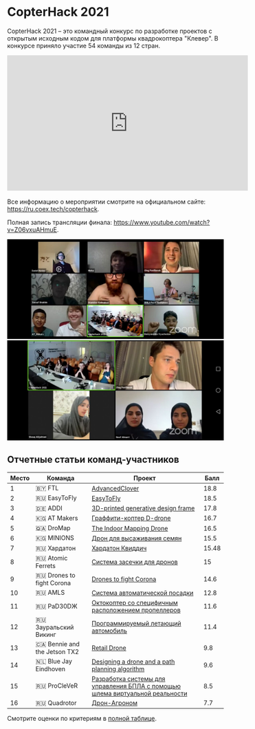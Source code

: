 # CopterHack 2021

CopterHack 2021 – это командный конкурс по разработке проектов с открытым исходным кодом для платформы квадрокоптера "Клевер". В конкурсе приняло участие 54 команды из 12 стран.
<iframe width="560" height="315" src="https://www.youtube.com/embed/YpMT6ab8Exw" frameborder="0" allow="accelerometer; autoplay; encrypted-media; gyroscope; picture-in-picture" allowfullscreen></iframe>

Все информацию о мероприятии смотрите на официальном сайте: https://ru.coex.tech/copterhack.

Полная запись трансляции финала: https://www.youtube.com/watch?v=Z06vxuAHmuE.

<div class="image-group">
    <img src="../assets/copterhack2021/1.jpg" class="zoom border">
    <img src="../assets/copterhack2021/2.jpg" class="zoom border">
</div>

## Отчетные статьи команд-участников

|Место|Команда|Проект|Балл|
|-|-|-|-|
|1|🇧🇾 FTL|[AdvancedClover](advanced_clover.md)|18.8|
|2|🇷🇺 EasyToFly|[EasyToFly](easytofly.md)|18.5|
|3|🇩🇪 ADDI|[3D-printed generative design frame](../en/generative_design_frame.html)|17.8|
|4|🇰🇬 AT Makers|[Граффити-коптер D-drone](ddrone.md)|16.7|
|5|🇶🇦 DroMap|[The Indoor Mapping Drone](../en/dromap.html)|16.5|
|6|🇰🇬 MINIONS|[Дрон для высаживания семян](seeding_drone.md)|15.5|
|7|🇷🇺 Хардатон|[Хардатон Квиддич](hardaton_quidditch.md)|15.48|
|8|🇷🇺 Atomic Ferrets|[Система засечки для дронов](race_timing_sys_copterhack.md)|15|
|9|🇷🇺 Drones to fight Corona|[Drones to fight Corona](../en/anticorona_drones.html)|14.6|
|10|🇷🇺 AMLS|[Система автоматической посадки](amls.md)|12.8|
|11|🇷🇺 PаD30DЖ|[Октокоптер со специфичным расположением пропеллеров](oktazodg.md)|11.6|
|12|🇷🇺 Зауральский Викинг|[Программируемый летающий автомобиль](zaural_viking.md)|11.4|
|13|🇨🇦 Bennie and the Jetson TX2|[Retail Drone](../en/bennie.html)|9.8|
|14|🇳🇱 Blue Jay Eindhoven|[Designing a drone and a path planning algorithm](../en/blue_jay_eindhoven.html)|9.6|
|15|🇷🇺 ProCleVeR|[Разработка системы для управления БПЛА с помощью шлема виртуальной реальности](remote-control-with-oculusvr.md)|8.5|
|16|🇷🇺 Quadrotor|[Дрон-Агроном](drone-agronom.md)|7.7|

Смотрите оценки по критериям в [полной таблице](https://docs.google.com/spreadsheets/d/1L9NDrw4c4vTCIVR3aC8ErAjxnuBg-Afil9AwUQZVJ5I/edit?usp=sharing).

